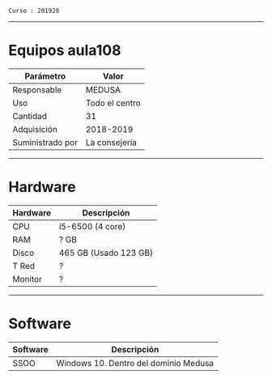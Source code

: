 
```
Curso : 201920
```

----
# Equipos aula108

| Parámetro        | Valor |
| ---------------- | ----- |
| Responsable      | MEDUSA |
| Uso              | Todo el centro |
| Cantidad         | 31    |
| Adquisición      | 2018-2019 |
| Suministrado por | La consejería |

---
# Hardware

| Hardware | Descripción          |
| -------- | -------------------- |
| CPU      | i5-6500 (4 core)     |
| RAM      | ? GB                 |
| Disco    | 465 GB (Usado 123 GB)|
| T Red    | ? |
| Monitor  | ? |

---
# Software

| Software | Descripción                            |
| -------- | -------------------------------------- |
| SSOO     | Windows 10. Dentro del dominio Medusa  |


